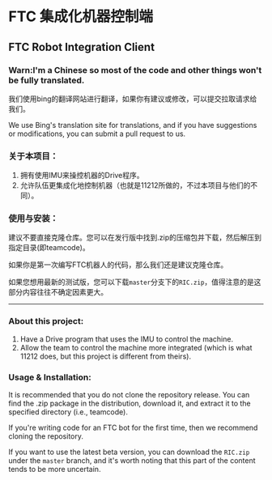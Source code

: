 # FTC 集成化机器控制端
## FTC Robot Integration Client

### Warn:I'm a Chinese so most of the code and other things won't be fully translated.

我们使用bing的翻译网站进行翻译，如果你有建议或修改，可以提交拉取请求给我们。

We use Bing's translation site for translations, and if you have suggestions or modifications, you can submit a pull request to us.


### 关于本项目：

1. 拥有使用IMU来操控机器的Drive程序。
2. 允许队伍更集成化地控制机器（也就是11212所做的，不过本项目与他们的不同）。

### 使用与安装：

建议不要直接克隆仓库。您可以在发行版中找到.zip的压缩包并下载，然后解压到指定目录(即teamcode)。

如果你是第一次编写FTC机器人的代码，那么我们还是建议克隆仓库。

如果您想用最新的测试版，您可以下载```master```分支下的```RIC.zip```，值得注意的是这部分内容往往不确定因素更大。

---

### About this project:

1. Have a Drive program that uses the IMU to control the machine.
2. Allow the team to control the machine more integrated (which is what 11212 does, but this project is different from theirs).

### Usage & Installation:

It is recommended that you do not clone the repository release. You can find the .zip package in the distribution, download it, and extract it to the specified directory (i.e., teamcode).

If you're writing code for an FTC bot for the first time, then we recommend cloning the repository.

If you want to use the latest beta version, you can download the ```RIC.zip``` under the ```master``` branch, and it's worth noting that this part of the content tends to be more uncertain.
